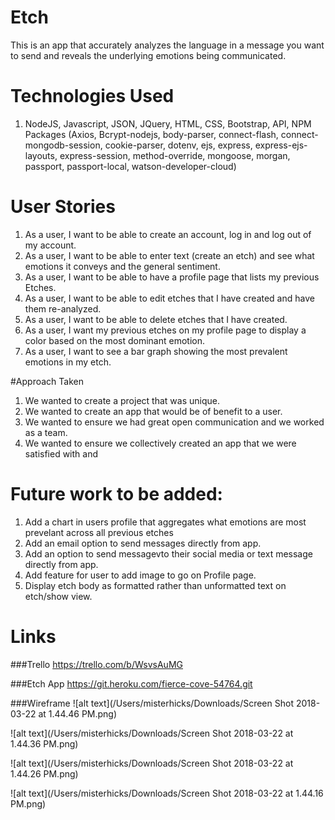 # Etch 
This is an app that accurately analyzes the language in a message you want to send and reveals the underlying emotions being communicated.  

# Technologies Used

1. NodeJS, Javascript, JSON, JQuery, HTML, CSS, Bootstrap, API, NPM Packages (Axios, Bcrypt-nodejs, body-parser, connect-flash, connect-mongodb-session, cookie-parser, dotenv, ejs, express, express-ejs-layouts, express-session, method-override, mongoose, morgan, passport, passport-local, watson-developer-cloud)

# User Stories

1. As a user, I want to be able to create an account, log in and log out of my account. 
2. As a user, I want to be able to enter text (create an etch) and see what emotions it conveys and the general sentiment.
3. As a user, I want to be able to have a profile page that lists my previous Etches.
4. As a user, I want to be able to edit etches that I have created and have them re-analyzed.
5. As a user, I want to be able to delete etches that I have created.
6. As a user, I want my previous etches on my profile page to display a color based on the most dominant emotion.
7. As a user, I want to see a bar graph showing the most prevalent emotions in my etch.

#Approach Taken

1. We wanted to create a project that was unique.
2. We wanted to create an app that would be of benefit to a user.  
3. We wanted to ensure we had great open communication and we worked as a team. 
4. We wanted to ensure we collectively created an app that we were satisfied with and 

 
# Future work to be added: 
1. Add a chart in users profile that aggregates what emotions are most prevelant across all previous etches 
2. Add an email option to send messages directly from app.
3. Add an option to send messagevto their social media or text message directly from app. 
3. Add feature for user to add image to go on Profile page. 
4. Display etch body as formatted rather than unformatted text on etch/show view. 


# Links

###Trello
<https://trello.com/b/WsvsAuMG>

###Etch App
<https://git.heroku.com/fierce-cove-54764.git>

###Wireframe 
![alt text](/Users/misterhicks/Downloads/Screen Shot 2018-03-22 at 1.44.46 PM.png)

![alt text](/Users/misterhicks/Downloads/Screen Shot 2018-03-22 at 1.44.36 PM.png)

![alt text](/Users/misterhicks/Downloads/Screen Shot 2018-03-22 at 1.44.26 PM.png)

![alt text](/Users/misterhicks/Downloads/Screen Shot 2018-03-22 at 1.44.16 PM.png)


